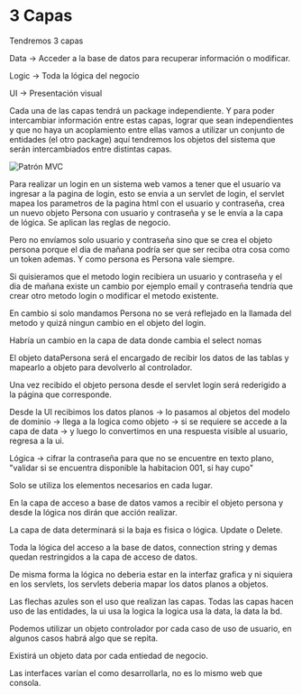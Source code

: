 # 3 Capas

Tendremos 3 capas

Data -> Acceder a la base de datos para recuperar información o modificar.

Logic -> Toda la lógica del negocio

UI -> Presentación visual

Cada una de las capas tendrá un package independiente. Y para poder intercambiar información entre estas capas, lograr que sean independientes y que no haya un acoplamiento entre ellas vamos a utilizar un conjunto de entidades (el otro package) aquí tendremos los objetos del sistema que serán intercambiados entre distintas capas.

<image src="img/mvc.png" alt="Patrón MVC">

Para realizar un login en un sistema web vamos a tener que el usuario va ingresar a la pagina de login, esto se envia a un servlet de login, el servlet mapea los parametros de la pagina html con el usuario y contraseña, crea un nuevo objeto Persona con usuario y contraseña y se le envía a la capa de lógica. Se aplican las reglas de negocio.

Pero no envíamos solo usuario y contraseña sino que se crea el objeto persona porque el dia de mañana podría ser que ser reciba otra cosa como un token ademas. Y como persona es Persona vale siempre.

Si quisieramos que el metodo login recibiera un usuario y contraseña y el dia de mañana existe un cambio por ejemplo email y contraseña tendría que crear otro metodo login o modificar el metodo existente.

En cambio si solo mandamos Persona no se verá reflejado en la llamada del metodo y quizá ningun cambio en el objeto del login.

Habría un cambio en la capa de data donde cambia el select nomas

El objeto dataPersona será el encargado de recibir los datos de las tablas y mapearlo a objeto para devolverlo al controlador.

Una vez recibido el objeto persona desde el servlet login será rederigido a la página que corresponde.

Desde la UI recibimos los datos planos -> lo pasamos al objetos del modelo de dominio -> llega a la logica como objeto -> si se requiere se accede a la capa de data -> y luego lo convertimos en una respuesta visible al usuario, regresa a la ui.

Lógica -> cifrar la contraseña para que no se encuentre en texto plano, "validar si se encuentra disponible la habitacion 001, si hay cupo"

Solo se utiliza los elementos necesarios en cada lugar.

En la capa de acceso a base de datos vamos a recibir el objeto persona y desde la lógica nos dirán que acción realizar.

La capa de data determinará si la baja es fisica o lógica. Update o Delete.

Toda la lógica del acceso a la base de datos, connection string y demas quedan restringidos a la capa de acceso de datos.

De misma forma la lógica no deberia estar en la interfaz grafica y ni siquiera en los servlets, los servlets deberia mapar los datos planos a objetos.

Las flechas azules son el uso que realizan las capas. Todas las capas hacen uso de las entidades, la ui usa la logica la logica usa la data, la data la bd.

Podemos utilizar un objeto controlador por cada caso de uso de usuario, en algunos casos habrá algo que se repita.

Existirá un objeto data por cada entiedad de negocio.

Las interfaces varían el como desarrollarla, no es lo mismo web que consola.




